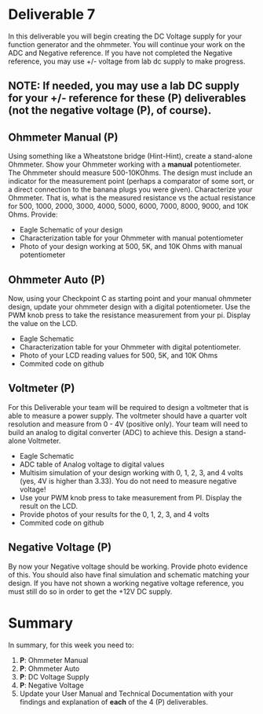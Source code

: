 # Deliverable 7
In this deliverable you will begin creating the DC Voltage supply for your function generator and the ohmmeter.  You will continue your work on the ADC and Negative reference.  If you have not completed the Negative reference, you may use +/- voltage from lab dc supply to make progress.

## NOTE: If needed, you may use a lab DC supply for your +/- reference for these (P) deliverables (not the negative voltage (P), of course).

## Ohmmeter Manual (P)
Using something like a Wheatstone bridge (Hint-Hint), create a stand-alone Ohmmeter.  Show your Ohmmeter working with a **manual** potentiometer.
The Ohmmeter should measure 500-10KOhms.  The design must include an indicator for the measurement point (perhaps a comparator of some sort, or a direct connection to the banana plugs you were given). Characterize your Ohmmeter.  That is, what is the measured resistance vs the actual resistance for 500, 1000, 2000, 3000, 4000, 5000, 6000, 7000, 8000, 9000, and 10K Ohms. Provide:
- Eagle Schematic of your design
- Characterization table for your Ohmmeter with manual potentiometer
- Photo of your design working at 500, 5K, and 10K Ohms with manual potentiometer

## Ohmmeter Auto (P)
Now, using your Checkpoint C as starting point and your manual ohmmeter design, update your ohmmeter design with a digital potentiometer.  Use the PWM knob press to take the resistance measurement from your pi.  Display the value on the LCD. 

- Eagle Schematic
- Characterization table for your Ohmmeter with digital potentiometer.
- Photo of your LCD reading values for 500, 5K, and 10K Ohms
- Commited code on github

## Voltmeter (P)
For this Deliverable your team will be required to design a voltmeter that is able to measure a power supply. The voltmeter should have a quarter volt resolution and measure from 0 - 4V (positive only). Your team will need to build an analog to digital converter (ADC) to achieve this.  Design a stand-alone Voltmeter.
- Eagle Schematic
- ADC table of Analog voltage to digital values
- Multisim simulation of your design working with 0, 1, 2, 3, and 4 volts (yes, 4V is higher than 3.33).  You do not need to measure negative voltage!
- Use your PWM knob press to take measurement from PI.  Display the result on the LCD.
- Provide photos of your results for the 0, 1, 2, 3, and 4 volts
- Commited code on github

## Negative Voltage (P)
By now your Negative voltage should be working.  Provide photo evidence of this.
You should also have final simulation and schematic matching your design.
If you have not shown a working negative voltage reference, you must still do so in order to get the +12V DC supply.


# Summary

In summary, for this week you need to:

1. **P**: Ohmmeter Manual
2. **P**: Ohmmeter Auto
3. **P**: DC Voltage Supply
4. **P**: Negative Voltage
5. Update your User Manual and Technical Documentation with your findings and explanation of **each** of the 4 (P) deliverables.
